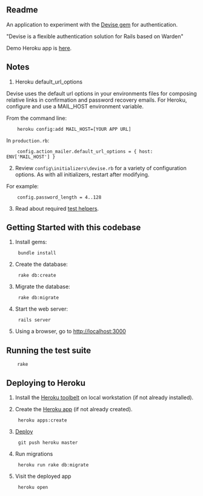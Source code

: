 ## Readme

An application to experiment with the [Devise gem](https://github.com/plataformatec/devise) for authentication.

"Devise is a flexible authentication solution for Rails based on Warden"

Demo Heroku app is [here](http://sandbox-011-devise.herokuapp.com/).

## Notes
1. Heroku default_url_options

Devise uses the default url options in your environments files for composing relative links in confirmation and password recovery emails. For Heroku, configure and use a MAIL_HOST environment variable.

From the command line:

        heroku config:add MAIL_HOST=[YOUR APP URL]

In `production.rb`:

        config.action_mailer.default_url_options = { host: ENV['MAIL_HOST'] }

2. Review `config\initializers\devise.rb` for a variety of configuration options. As with all initializers, restart after modifying.

For example:

        config.password_length = 4..128

3. Read about required [test helpers](https://github.com/plataformatec/devise#test-helpers).

## Getting Started with this codebase

1. Install gems:

        bundle install

2. Create the database:

        rake db:create

4. Migrate the database:

        rake db:migrate

5. Start the web server:

        rails server

5. Using a browser, go to [http://localhost:3000](http://localhost:3000)

## Running the test suite

        rake

## Deploying to Heroku

1. Install the [Heroku toolbelt](https://devcenter.heroku.com/articles/getting-started-with-rails4#local-workstation-setup) on local workstation (if not already installed).

2. Create the [Heroku app](https://devcenter.heroku.com/articles/getting-started-with-rails4#deploy-your-application-to-heroku) (if not already created).

        heroku apps:create

3. [Deploy](https://devcenter.heroku.com/articles/git#deploying-code)

        git push heroku master

4. Run migrations

        heroku run rake db:migrate

5. Visit the deployed app

        heroku open


